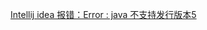 

[Intellij idea 报错：Error : java 不支持发行版本5](https://blog.csdn.net/qq_22076345/article/details/82392236)